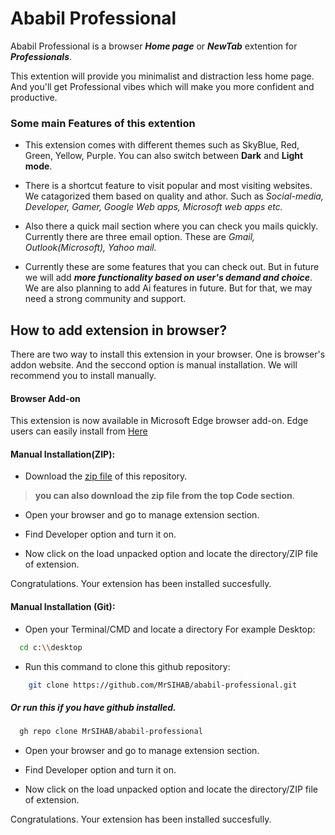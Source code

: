 
# Ababil Professional

Ababil Professional is a browser **_Home page_** or **_NewTab_** extention for **_Professionals_**.

This extention will provide you minimalist and distraction less home page. And you'll get Professional vibes which will make you more confident and productive.

### Some main Features of this extention

- This extension comes with different themes such as SkyBlue, Red, Green, Yellow, Purple. You can also switch between **Dark** and **Light mode**.

- There is a shortcut feature to visit popular and most visiting websites. We catagorized them based on quality and athor. Such as _*Social-media, Developer, Gamer, Google Web apps, Microsoft web apps etc.*_

- Also there a quick mail section where you can check you mails quickly. Currently there are three email option. These are _Gmail, Outlook(Microsoft), Yahoo mail._

- Currently these are some features that you can check out. But in future we will add _**more functionality based on user's demand and choice**_. 
We are also planning to add Ai features in future. But for that, we may need a strong community and support.


## How to add extension in browser?

There are two way to install this extension in your browser. One is browser's addon website. And the seccond option is manual installation. We will recommend you to install manually.


#### Browser Add-on

This extension is now available in Microsoft Edge browser add-on.
Edge users can easily install from [Here](https://microsoftedge.microsoft.com/addons/detail/abbl-professional/gppedgcpmlnfphgohlcdmeejokcgipjb)


#### Manual Installation(ZIP):

- Download the [zip file](https://github.com/MrSIHAB/ababil-professional/archive/refs/heads/main.zip) of this repository.

> **you can also download the zip file from the top Code section**. 

- Open your browser and go to manage extension section.

- Find Developer option and turn it on.

- Now click on the load unpacked option and locate the directory/ZIP file of extension.

Congratulations. Your extension has been installed succesfully.


#### Manual Installation (Git):

- Open your Terminal/CMD and locate a directory For example Desktop:


```bash
  cd c:\\desktop
```

- Run this command to clone this github repository:

```bash
    git clone https://github.com/MrSIHAB/ababil-professional.git
```

##### Or run this if you have github installed.

```bash
  gh repo clone MrSIHAB/ababil-professional
```

- Open your browser and go to manage extension section.

- Find Developer option and turn it on.

- Now click on the load unpacked option and locate the directory/ZIP file of extension.

Congratulations. Your extension has been installed succesfully.